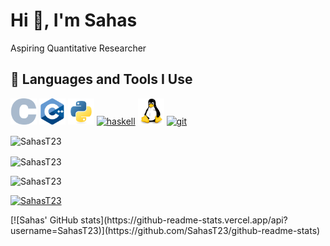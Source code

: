 <h1>Hi 👋, I'm Sahas</h1>
<p>Aspiring Quantitative Researcher</p>
<h2>🚀 Languages and Tools I Use</h2>
<p><a target="_blank" href="https://raw.githubusercontent.com/devicons/devicon/master/icons/c/c-original.svg" style="display: inline-block;"><img src="https://raw.githubusercontent.com/devicons/devicon/master/icons/c/c-original.svg" alt="c" width="42" height="42" /></a>
<a target="_blank" href="https://raw.githubusercontent.com/devicons/devicon/master/icons/cplusplus/cplusplus-original.svg" style="display: inline-block;"><img src="https://raw.githubusercontent.com/devicons/devicon/master/icons/cplusplus/cplusplus-original.svg" alt="cplusplus" width="42" height="42" /></a>
<a target="_blank" href="https://raw.githubusercontent.com/devicons/devicon/master/icons/python/python-original.svg" style="display: inline-block;"><img src="https://raw.githubusercontent.com/devicons/devicon/master/icons/python/python-original.svg" alt="python" width="42" height="42" /></a>
<a target="_blank" href="https://upload.wikimedia.org/wikipedia/commons/1/1c/Haskell-Logo.svg" style="display: inline-block;"><img src="https://upload.wikimedia.org/wikipedia/commons/1/1c/Haskell-Logo.svg" alt="haskell" width="42" height="42" /></a>
<a target="_blank" href="https://raw.githubusercontent.com/devicons/devicon/master/icons/linux/linux-original.svg" style="display: inline-block;"><img src="https://raw.githubusercontent.com/devicons/devicon/master/icons/linux/linux-original.svg" alt="linux" width="42" height="42" /></a>
<a target="_blank" href="https://www.vectorlogo.zone/logos/git-scm/git-scm-icon.svg" style="display: inline-block;"><img src="https://www.vectorlogo.zone/logos/git-scm/git-scm-icon.svg" alt="git" width="42" height="42" /></a></p>
<p><img align="center" src="https://github-readme-stats.vercel.app/api?username=SahasT23&show_icons=true&locale=en" alt="SahasT23" /></p>
<p><img align="center" src="https://github-readme-streak-stats.herokuapp.com/?user=SahasT23&" alt="SahasT23" /></p>
<p><img src="https://github-readme-stats.vercel.app/api/top-langs?username=SahasT23&show_icons=true&locale=en&layout=compact" alt="SahasT23" /></p>
<p><a href="https://github.com/ryo-ma/github-profile-trophy"><img src="https://github-profile-trophy.vercel.app/?username=SahasT23" alt="SahasT23" /></a></p>
[![Sahas' GitHub stats](https://github-readme-stats.vercel.app/api?username=SahasT23)](https://github.com/SahasT23/github-readme-stats)
